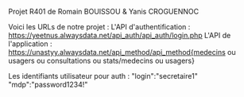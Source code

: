 Projet R401 de Romain BOUISSOU & Yanis CROGUENNOC

Voici les URLs de notre projet :
    L'API d'authentification : https://yeetnus.alwaysdata.net/api_auth/api_auth/login.php
    L'API de l'application : https://unastyy.alwaysdata.net/api_method/api_method{medecins ou usagers ou consultations ou stats/medecins ou usagers}

Les identifiants utilisateur pour auth :
    "login":"secretaire1"
    "mdp":"password1234!"